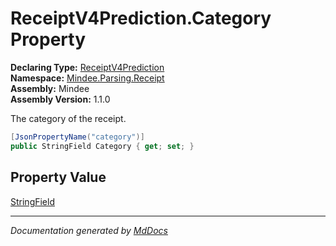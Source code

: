 ﻿<!--  
  <auto-generated>   
    The contents of this file were generated by a tool.  
    Changes to this file may be list if the file is regenerated  
  </auto-generated>   
-->

# ReceiptV4Prediction.Category Property

**Declaring Type:** [ReceiptV4Prediction](../index.md)  
**Namespace:** [Mindee.Parsing.Receipt](../../index.md)  
**Assembly:** Mindee  
**Assembly Version:** 1.1.0

The category of the receipt.

```csharp
[JsonPropertyName("category")]
public StringField Category { get; set; }
```

## Property Value

[StringField](../../../Common/StringField/index.md)

___

*Documentation generated by [MdDocs](https://github.com/ap0llo/mddocs)*
